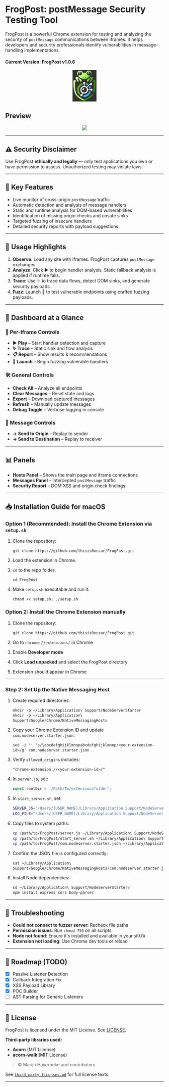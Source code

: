 # FrogPost: postMessage Security Testing Tool

FrogPost is a powerful Chrome extension for testing and analyzing the security of `postMessage` communications between iframes. It helps developers and security professionals identify vulnerabilities in message-handling implementations.

#### Current Version: FrogPost v1.0.6

<p align="center" width="100%">
    <img width="15%" src="frog-logo.png">
</p>

## Preview
<p align="center" width="100%">
    <img width="80%" src="FrogPost_hi.gif">
</p>

---

## ⚠️ Security Disclaimer

Use FrogPost **ethically and legally** — only test applications you own or have permission to assess. Unauthorized testing may violate laws.

---

## 🚀 Key Features

- Live monitor of cross-origin `postMessage` traffic
- Automatic detection and analysis of message handlers
- Static and runtime analysis for DOM-based vulnerabilities
- Identification of missing origin checks and unsafe sinks
- Targeted fuzzing of insecure handlers
- Detailed security reports with payload suggestions

---

## 📌 Usage Highlights

1. **Observe**: Load any site with iframes. FrogPost captures `postMessage` exchanges.
2. **Analyze**: Click ▶ to begin handler analysis. Static fallback analysis is applied if runtime fails.
3. **Trace**: Use ✨ to trace data flows, detect DOM sinks, and generate security payloads.
4. **Fuzz**: Launch 🚀 to test vulnerable endpoints using crafted fuzzing payloads.

---

## 🧠 Dashboard at a Glance

### 🎯 Per-Iframe Controls

- **▶ Play** – Start handler detection and capture
- **✨ Trace** – Static sink and flow analysis
- **📋 Report** – Show results & recommendations
- **🚀 Launch** – Begin fuzzing vulnerable handlers

### 🛠️ General Controls

- **Check All** – Analyze all endpoints
- **Clear Messages** – Reset state and logs
- **Export** – Download captured messages
- **Refresh** – Manually update messages
- **Debug Toggle** – Verbose logging in console

### 💬 Message Controls

- **→ Send to Origin** – Replay to sender
- **→ Send to Destination** – Replay to receiver

---

## 📊 Panels

- **Hosts Panel** – Shows the main page and iframe connections
- **Messages Panel** – Intercepted `postMessage` traffic
- **Security Report** – DOM XSS and origin check findings

---

## 📥 Installation Guide for macOS

### Option 1 (Recommended): Install the Chrome Extension via `setup.sh`

1. Clone the repository:

    ```
    git clone https://github.com/thisis0xczar/FrogPost.git
    ```

2. Load the extension in Chrome.

3. `cd` to the repo folder:

    ```
    cd FrogPost
    ```

4. Make `setup.sh` executable and run it:

    ```
    chmod +x setup.sh; ./setup.sh
    ```

### Option 2: Install the Chrome Extension manually

1. Clone the repository:

    ```
    git clone https://github.com/thisis0xczar/FrogPost.git
    ```

2. Go to `chrome://extensions/` in Chrome

3. Enable **Developer mode**

4. Click **Load unpacked** and select the FrogPost directory

5. Extension should appear in Chrome

---

### Step 2: Set Up the Native Messaging Host

1. Create required directories:

    ```
    mkdir -p ~/Library/Application\ Support/NodeServerStarter
    mkdir -p ~/Library/Application\ Support/Google/Chrome/NativeMessagingHosts
    ```

2. Copy your Chrome Extension ID and update `com.nodeserver.starter.json`:

    ```
    sed -i '' 's/\abcdefghijklmnopabcdefghijklmnop/<your-extension-id>/g' com.nodeserver.starter.json
    ```

3. Verify `allowed_origins` includes:

    ```
    "chrome-extension://<your-extension-id>/"
    ```

4. In `server.js`, set:

    ```js
    const rootDir = '/Path/To/extension/folder';
    ```

5. In `start_server.sh`, set:

    ```bash
    SERVER_JS="/Users/[USER_NAME]/Library/Application Support/NodeServerStarter/server.js"
    LOG_FILE="/Users/[USER_NAME]/Library/Application Support/NodeServerStarter/node-finder.log
    ```

6. Copy files to system paths:

    ```bash
    cp /path/to/FrogPost/server.js ~/Library/Application\ Support/NodeServerStarter/
    cp /path/to/FrogPost/start_server.sh ~/Library/Application\ Support/NodeServerStarter/
    cp /path/to/FrogPost/com.nodeserver.starter.json ~/Library/Application\ Support/Google/Chrome/NativeMessagingHosts/
    ```

7. Confirm the JSON file is configured correctly:

    ```
    cat ~/Library/Application\ Support/Google/Chrome/NativeMessagingHosts/com.nodeserver.starter.json
    ```

8. Install Node dependencies:

    ```
    cd ~/Library/Application\ Support/NodeServerStarter/
    npm install express cors body-parser
    ```

---

## 🧪 Troubleshooting

- **Could not connect to fuzzer server**: Recheck file paths
- **Permission issues**: Run `chmod 755` on all scripts
- **Node not found**: Ensure it's installed and available in your `$PATH`
- **Extension not loading**: Use Chrome dev tools or reload

---

## 📅 Roadmap (TODO)

- [x] Passive Listener Detection
- [x] Callback Integration Fix
- [x] XSS Payload Library
- [x] POC Builder
- [ ] AST Parsing for Generic Listeners

---

## 📄 License

FrogPost is licensed under the MIT License. See [LICENSE](LICENSE).

**Third-party libraries used:**

- **Acorn** (MIT License)
- **acorn-walk** (MIT License)

> © Marijn Haverbeke and contributors

See [`third_party_licenses.md`](third_party_licenses.md) for full license texts.

---
